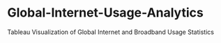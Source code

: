 # Global-Internet-Usage-Analytics
Tableau Visualization of Global Internet and Broadband Usage Statistics
